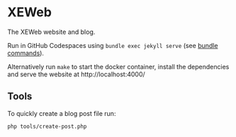 # XEWeb
The XEWeb website and blog.

Run in GitHub Codespaces using `bundle exec jekyll serve` (see [bundle commands](https://docs.github.com/en/pages/setting-up-a-github-pages-site-with-jekyll/testing-your-github-pages-site-locally-with-jekyll)).

Alternatively run `make` to start the docker container, install the dependencies and serve the website at http://localhost:4000/

## Tools
To quickly create a blog post file run:

```
php tools/create-post.php
```